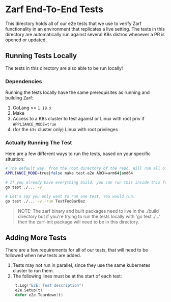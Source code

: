 # Zarf End-To-End Tests

This directory holds all of our e2e tests that we use to verify Zarf functionality in an environment that replicates a live setting. The tests in this directory are automatically run against several K8s distros whenever a PR is opened or updated.

## Running Tests Locally
The tests in this directory are also able to be run locally!

### Dependencies
Running the tests locally have the same prerequisites as running and building Zarf:
 1. GoLang >= `1.19.x`
 2. Make
 3. Access to a K8s cluster to test against or Linux with root priv if `APPLIANCE_MODE=true`
 4. (for the `k3s` cluster only) Linux with root privileges

### Actually Running The Test
Here are a few different ways to run the tests, based on your specific situation:

``` bash
# The default way, from the root directory of the repo. Will run all of the tests against your chosen k8s distro. Will automatically build any binary dependencies that don't already exist.
APPLIANCE_MODE=true|false make test-e2e ARCH=arm64|amd64

# If you already have everything build, you can run this inside this folder. This lets you customize the test run.
go test ./... -v

# Let's say you only want to run one test. You would run:
go test ./... -v -run TestFooBarBaz
```

> NOTE: The zarf binary and built packages need to live in the ./build directory but if you're trying to run the tests locally with 'go test ./...' then the zarf-init package will need to be in this directory.

## Adding More Tests
There are a few requirements for all of our tests, that will need to be followed when new tests are added.

1. Tests may not run in parallel, since they use the same kubernetes cluster to run them.
2. The following lines must be at the start of each test:
   ```go
    t.Log("E2E: Test description")
	e2e.Setup(t)
	defer e2e.Teardown(t)
    ```
